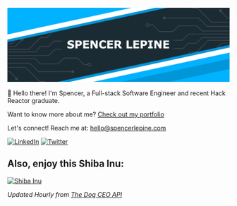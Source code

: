 [![Spencer's GitHub Banner](./assets/GitHubHeader.png)](https://spencerlepine.com)

👋 Hello there! I'm Spencer, a Full-stack Software Engineer and recent Hack Reactor graduate.

Want to know more about me? [Check out my portfolio](https://spencerlepine.com/)

Let's connect! Reach me at: [hello@spencerlepine.com](mailto:hello@spencerlepine.com)

[![LinkedIn](https://img.shields.io/badge/LinkedIn-0077B5?style=for-the-badge&logo=linkedin&logoColor=white)](linkedin.com/feed/)
[![Twitter](https://img.shields.io/badge/Twitter-1DA1F2?style=for-the-badge&logo=twitter&logoColor=white)](twitter.com/spencerlepine)

## Also, enjoy this Shiba Inu:

<a href="https://twitter.com/manyshiba">
  <img height="200px" src="https://images.dog.ceo/breeds/shiba/shiba-2.jpg" alt="Shiba Inu"></img>
</a>

_Updated Hourly from [The Dog CEO API](https://dog.ceo/)_

<!-- Old Social Badges -->
<!-- [![Views](https://komarev.com/ghpvc/?username=spencerlepine&style=flat)](https://github.com/spencerlepine) -->
<!-- [![GitHub:spencerlepine](https://img.shields.io/github/followers/spencerlepine?label=follow&style=social)](https://github.com/spencerlepine) -->
<!-- [![Twitter:spencerlepine](https://img.shields.io/twitter/follow/spencerlepine?style=social)](https://twitter.com/spencerlepine) -->
<!-- [![Linkedin:Spencer Lepine](https://img.shields.io/badge/-Spencer_Lepine-blue?style=flat-square&logo=Linkedin&logoColor=white&link=https://www.linkedin.com/in/spencer-lepine/)](https://www.linkedin.com/in/spencerlepine/) -->
<!-- [![YouTube](https://img.shields.io/badge/YouTube-FF0000?style=for-the-badge&logo=youtube&logoColor=white)](https://www.youtube.com/channel/UCBL6vAHJZqUlyJp-rcFU55Q)
 -->
